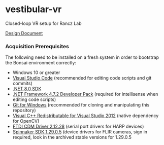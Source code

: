 # vestibular-vr
Closed-loop VR setup for Rancz Lab

[Design Document](https://github.com/neurogears/vestibular-vr/blob/main/Design%20Documents/Vestibular%20VR%20Design%20Document.md)

### Acquisition Prerequisites

The following need to be installed on a fresh system in order to bootstrap the Bonsai environment correctly:

* Windows 10 or greater
* [Visual Studio Code](https://code.visualstudio.com/) (recommended for editing code scripts and git commits)
* [.NET 8.0 SDK](https://dotnet.microsoft.com/en-us/download/dotnet/8.0)
* [.NET Framework 4.7.2 Developer Pack](https://dotnet.microsoft.com/download/dotnet-framework/thank-you/net472-developer-pack-offline-installer) (required for intellisense when editing code scripts)
* [Git for Windows](https://gitforwindows.org/) (recommended for cloning and manipulating this repository)
* [Visual C++ Redistributable for Visual Studio 2012](https://www.microsoft.com/en-us/download/details.aspx?id=30679) (native dependency for OpenCV)
* [FTDI CDM Driver 2.12.28](https://www.ftdichip.com/Drivers/CDM/CDM21228_Setup.zip) (serial port drivers for HARP devices)
* [Spinnaker SDK 1.29.0.5](https://www.flir.co.uk/support/products/spinnaker-sdk/#Downloads) (device drivers for FLIR cameras, sign in required, look in the archived stable versions for 1.29.0.5 
